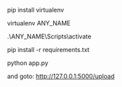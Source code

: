 pip install virtualenv

virtualenv ANY_NAME

.\ANY_NAME\Scripts\activate

pip install -r requirements.txt

python app.py


and goto: http://127.0.0.1:5000/upload